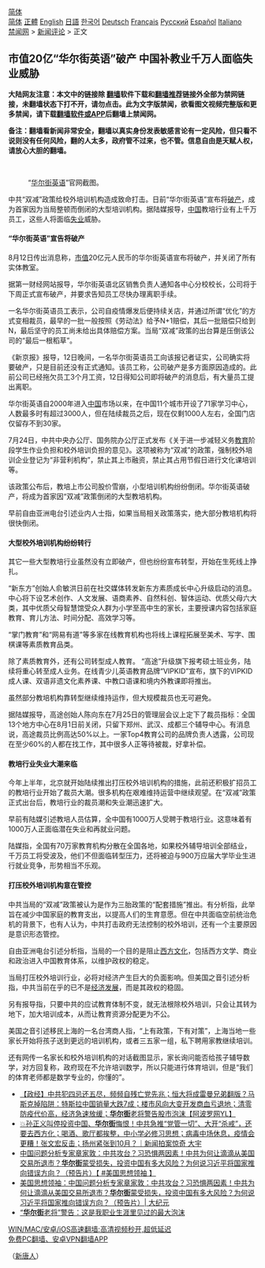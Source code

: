  <!-- 面包屑导航 --> <div class="breadcrumb"><!-- GTranslate: https://gtranslate.io/ -->  <div class="switcher notranslate">  <div class="selected">  <a href="#" onclick="return false;"> 简体</a>  </div>  <div class="option">  <a href="https://www.bannedbook.org" onclick="doGTranslate('zh-CN|zh-CN');jQuery('div.switcher div.selected a').html(jQuery(this).html());return false;" title="简体中文" class="nturl selected"> 简体</a>  <a href="https://www.bannedbook.org/zh-tw/" onclick="doGTranslate('zh-CN|zh-TW');jQuery('div.switcher div.selected a').html(jQuery(this).html());return false;" title="繁體中文" class="nturl"> 正體</a>  <a href="https://www.bannedbook.org/en/" onclick="doGTranslate('zh-CN|en');jQuery('div.switcher div.selected a').html(jQuery(this).html());return false;" title="English" class="nturl"> English</a>  <a href="https://www.bannedbook.org/ja/" onclick="doGTranslate('zh-CN|ja');jQuery('div.switcher div.selected a').html(jQuery(this).html());return false;" title="日本語" class="nturl"> 日語</a>  <a href="https://www.bannedbook.org/ko/" onclick="doGTranslate('zh-CN|ko');jQuery('div.switcher div.selected a').html(jQuery(this).html());return false;" title="한국어" class="nturl"> 한국어</a>  <a href="https://www.bannedbook.org/de/" onclick="doGTranslate('zh-CN|de');jQuery('div.switcher div.selected a').html(jQuery(this).html());return false;" title="Deutsch" class="nturl"> Deutsch</a>  <a href="https://www.bannedbook.org/fr/" onclick="doGTranslate('zh-CN|fr');jQuery('div.switcher div.selected a').html(jQuery(this).html());return false;" title="Français" class="nturl"> Français</a>  <a href="https://www.bannedbook.org/ru/" onclick="doGTranslate('zh-CN|ru');jQuery('div.switcher div.selected a').html(jQuery(this).html());return false;" title="Русский" class="nturl"> Русский</a>  <a href="https://www.bannedbook.org/es/" onclick="doGTranslate('zh-CN|es');jQuery('div.switcher div.selected a').html(jQuery(this).html());return false;" title="Español" class="nturl"> Español</a>  <a href="https://www.bannedbook.org/it/" onclick="doGTranslate('zh-CN|it');jQuery('div.switcher div.selected a').html(jQuery(this).html());return false;" title="Italiano" class="nturl"> Italiano</a>  </div>  </div>      <div class='breadcrumb-sub'><!-- Breadcrumb NavXT 6.3.0 --> <a href="https://www.bannedbook.org/" class="home">禁闻网</a> &gt; <a href="https://www.bannedbook.org/bnews/comments/" class="category">新闻评论</a> &gt; 正文</div></div><h2>市值20亿“华尔街英语”破产 中国补教业千万人面临失业威胁</h2> <p class="notice"><b>大陆网友注意：本文中的链接除 <a href="https://github.com/bannedbook/fanqiang" >翻墙</a>软件下载和<a href="https://github.com/killgcd/justmysocks/blob/master/README.md">翻墙推荐</a>链接外全部为禁网链接，未翻墙状态下打不开，请勿点击。此为文字版禁闻，欲看图文视频完整版和更多禁闻，请下载<a href="https://github.com/bannedbook/fanqiang">翻墙软件或APP</a>后翻墙上禁闻网。</p><p>备注：翻墙看新闻非常安全，翻墙以真实身份发表敏感言论有一定风险，但只看不说则没有任何风险，翻的人太多，政府管不过来，也不管。信息自由是天赋人权，请放心大胆的翻墙。</b></p>  <div class="entry"> <br /> <figure><a href="https://i1.wp.com/upload-images-bucket-v64rleca837do.s3.eu-west-1.amazonaws.com/wp-content/uploads/2021/08/14023704/Untitled-1-copy-5-800x450-1.jpeg?fit=800%2C450&#038;ssl=1" data-caption="“华尔街英语”官网截图。"></a><figcaption class="wp-caption-text">“<a href="https://www.bannedbook.org/bnews/tag/%e5%8d%8e%e5%b0%94%e8%a1%97/" class="st_tag internal_tag" rel="tag" title="标签 华尔街 下的日志">华尔街</a><a href="https://www.bannedbook.org/bnews/tag/%E8%8B%B1%E8%AF%AD/" class="st_tag internal_tag" rel="tag" title="标签 英语 下的日志">英语</a>”官网截图。</figcaption></figure> <p>中共“双减”政策给校外培训机构造成致命打击。日前“华尔街英语”宣布将<a href="https://www.bannedbook.org/bnews/tag/%e7%a0%b4%e4%ba%a7/" class="st_tag internal_tag" rel="tag" title="标签 破产 下的日志">破产</a>，成为首家因为当局整顿而倒闭的大型培训机构。据陆媒报导，<span class='wp_keywordlink_affiliate'><a href="https://www.bannedbook.org/" title="中国" target="_blank">中国</a></span>教培行业有上千万员工，这些人将面临<a href="https://www.bannedbook.org/bnews/tag/%E5%A4%B1%E4%B8%9A/" class="st_tag internal_tag" rel="tag" title="标签 失业 下的日志">失业</a>威胁。</p> <h4><strong>“华尔街英语”宣告将破产</strong></h4> <p>8月12日传出消息称，<a href="https://www.bannedbook.org/bnews/tag/%E5%B8%82%E5%80%BC/" class="st_tag internal_tag" rel="tag" title="标签 市值 下的日志">市值</a>20亿元人民币的华尔街英语宣布将破产，并关闭了所有实体教室。</p> <p>据第一财经网站报导，华尔街英语北区销售负责人通知各中心分校校长，公司将于下周正式宣布破产，并要求告知员工尽快办理离职手续。</p> <p>一名华尔街英语员工表示，公司自疫情爆发后便持续关店，并通过所谓“优化”的方式变相裁员，最早的一批一般按照《劳动法》给予N+1赔偿，其后一批赔偿只给到N，最后坚守的员工尚未给出具体赔偿方案。当局“双减”政策的出台算是压倒该公司的“最后一根稻草”。</p> <p>《新京报》报导，12日晚间，一名华尔街英语员工向该报记者证实，公司确实将要破产，只是目前还没有正式通知。该员工称，公司破产是多方面原因造成的。此前公司已经拖欠员工3个月工资，12日得知公司即将破产的消息后，有大量员工提出离职。</p> <p>华尔街英语自2000年进入<a href="https://www.bannedbook.org/bnews/tag/%E4%B8%AD%E5%9B%BD/" class="st_tag internal_tag" rel="tag" title="标签 中国 下的日志">中国</a>市场以来，在中国11个城市开设了71家学习中心，人数最多时有超过3000人，但在陆续裁员之后，现在仅剩1000人左右，全国门店仅留存不到30家。</p>  <p>7月24日，中共中央办公厅、国务院办公厅正式发布《关于进一步减轻义务<a href="https://www.bannedbook.org/bnews/tag/%e6%95%99%e8%82%b2/" class="st_tag internal_tag" rel="tag" title="标签 教育 下的日志">教育</a>阶段学生作业负担和校外培训负担的意见》。这项被称为“双减”的政策，强制校外培训企业登记为“非营利机构”，禁止其上市融资，禁止其占用节假日进行文化课培训等。</p> <p>该政策公布后，教培上市公司股价雪崩，小型培训机构纷纷倒闭。华尔街英语破产，将成为首家因“双减”政策倒闭的大型教培机构。</p> <p>早前自由亚洲电台引述业内人士指，如果当局相关政策落实，绝大部分教培机构将很快倒闭。</p> <h4><strong>大型校外培训机构纷纷转行</strong></h4> <p>其它一些大型教培行业虽然没有立即破产，但也纷纷宣布转型，开始在生死线上挣扎。</p> <p>“新东方”创始人俞敏洪日前在社交媒体转发新东方素质成长中心升级启动的消息。中心将下设艺术创作、人文发展、语商素养、自然科创、智体运动、优质父母六大类，其中优质父母智慧馆受众人群为小学至高中生的家长，主要授课内容包括家庭教育、育儿方法、时间分配、高效学习等。</p> <p>“掌门教育”和“网易有道”等多家在线教育机构也将线上课程拓展至美术、写字、围棋课等素质教育品类。</p>  <p>除了素质教育外，还有公司转型成人教育。 “高途”升级旗下报考硕士班业务，陆续将重心转至成人业务。在线青少儿英语教育品牌“VIPKID”宣布，旗下的VIPKID成人课、双语非遗文化素养课、中教口语课和境内外教课即将推出。</p> <p>虽然部分教培机构靠转型继续维持运作，但大规模裁员也无可避免。</p> <p>据陆媒报导，高途创始人陈向东在7月25日的管理层会议上定下了裁员指标：全国13个地方中心在8月1日前关闭，只留下郑州、武汉、成都三个辅导中心。有消息说，高途裁员比例高达50%以上。一家Top4教育公司的品牌负责人透露，公司现在至少60%的人都在找工作，其中很多人正等待被裁，好拿补偿。</p> <h4><strong>教培行业失业大潮来临</strong></h4> <p>今年上半年，北京就开始陆续推出打压校外培训机构的措施，此前还积极扩招员工的教培行业开始了裁员大潮。很多机构在艰难维持运营中继续观望。在“双减”政策正式出台后，教培行业的裁员潮和失业潮迅速扩大。</p> <p>早前有陆媒引述教培人员估算，全中国有1000万人受聘于教培行业。这意味着有1000万人正面临潜在失业和再就业问题。</p> <p>陆媒指，全国有70万家教育机构分散在全国各地，如果校外辅导培训全部结业，千万员工将受波及，他们不但面临转型压力，还将被迫与900万应届大学毕业生进行就业竞争，形势相当不乐观。</p>  <h4><strong>打压校外培训机构意在管控</strong></h4> <p>中共当局的“双减”政策被认为是作为三胎政策的“配套措施”推出。有分析指，此举旨在减少中国家庭的教育支出，以提高人们的生育意愿。但在中共面临空前统治危机的背景下，也有人认为，中共打击政府无法控制的校外培训，还有一个主要原因是意识形态管控。</p> <p>自由亚洲电台引述分析指，当局的一个目的是阻止<span class='wp_keywordlink'><a href="https://www.bannedbook.org/forum3/topic47.html" title="西方传统文化汇编" target="_blank">西方文化</a></span>，包括西方文学、商业和政治进入中国教育体系，以维护政权的稳定。</p> <p>当局打压校外培训行业，必将对经济产生巨大的负面影响。但美国之音引述分析指，中共当前在乎的已不是<span class='wp_keywordlink'><a href="https://www.bannedbook.org/forum2/topic869.html" title="宪政、法治和经济发展——走向市场经济的制度保障" target="_blank">经济发展</a></span>，而是其政权的稳固。</p> <p>另有报导指，只要中共的应试教育体制不变，就无法根除校外培训，只会让其转为地下，加大培训成本，从而让教育资源分配更为不公。</p> <p>美国之音引述移民上海的一名台湾商人指，“上有政策，下有对策”，上海当地一些家长开始将孩子送到更远的培训机构，或者三五家一组，私下聘用家教继续培训。</p> <p>还有网传一名家长和校外培训机构的对话截图显示，家长询问能否给孩子辅导数学，对方回复称，政府现在不允许培训数学，所以只能进行体育培训，但是“我们的体育老师都是数学专业的，你懂的”。</p>  <ul class='op-related-articles' title='相关阅读'> <li><a href='https://www.bannedbook.org/bnews/bannedvideo/20210812/1605125.html' target='_blank'>【政经】中共犯四忌还五尽，频频自残亡党先兆；恒大将成雷曼兄弟翻版？马斯克掉陷阱：特斯拉中国销量大跌7成；楼市风向大变开发商血亏退地；清零防疫代价高，经济急速放缓；<b>华尔街</b>老将警告股市泡沫【阿波罗网YL】</a></li> <li><a href='https://www.bannedbook.org/bnews/bannedvideo/20210812/1605011.html' target='_blank'>💥孙正义叫停投资中国、<b>华尔街</b>悔恨！中共急推“党管一切”、大开“杀戒”，还要去西方化；喝酒、歌厅都挨整，中小学必修习思想；病毒中场休息，疫情会更糟！张文宏反击；扬州紧张到10月？｜新闻拍案惊奇 大宇</a></li> <li><a href='https://www.bannedbook.org/bnews/bannedvideo/20210812/1604798.html' target='_blank'>中国问题分析专家章家敦：中共攻台？习恐惧两因素！中共为何让滴滴从美国交易所退市？<b>华尔街</b>蒙受损失，投资中国有多大风险？为何说习近平将国家推向错误方向？（预告片）【 #美国思想领袖 】</a></li> <li><a href='https://www.bannedbook.org/bnews/cbnews/20210812/1604797.html' target='_blank'>美国思想领袖：中国问题分析专家章家敦：中共攻台？习恐惧两因素！中共为何让滴滴从美国交易所退市？<b>华尔街</b>蒙受损失，投资中国有多大风险？为何说习近平将国家推向错误方向？（预告片）| 大纪元</a></li> <li><a href='https://www.bannedbook.org/bnews/cnnews/20210812/1604687.html' target='_blank'>“<b>华尔街</b>老将”警告：这是我职业生涯里见过的最大泡沫</a></li> </ul> <p class="texttj"> <a href="https://github.com/bannedbook/fanqiang/wiki/V2ray%E6%9C%BA%E5%9C%BA" target="_blank">WIN/MAC/安卓/iOS高速翻墙:高清视频秒开,超低延迟</a><br/> <a href="https://github.com/bannedbook/fanqiang/wiki/%E7%A6%81%E9%97%BB%E7%BD%91%E5%AE%89%E5%8D%93%E7%BF%BB%E5%A2%99%E6%96%B0%E9%97%BBAPP" target="_blank">免费PC翻墙、安卓VPN翻墙APP</a></p><p>（<span class='wp_keywordlink_affiliate'><a href="https://www.ntdtv.com/" title="新唐人">新唐人</a></span>）</p><a name='sharetosocial'></a>  <div style="margin-bottom:5px;padding-bottom:5px;clear:both"> <div id="archive-pix-1" class="banner-ads"> <!-- AuctionX Display platform tag START --> <div id="26318x728x90x621x_ADSLOT2" clicktrack="%%CLICK_URL_ESC%%"></div> <!-- AuctionX Display platform tag END --> </div> <div id="archive-pix-2" class="banner-ads"> <!-- AuctionX Display platform tag START --> <div id="26315x300x250x621x_ADSLOT2" clicktrack="%%CLICK_URL_ESC%%"></div> <!-- AuctionX Display platform tag END --> </div> </div>  <div id="archive-pix-1" class="banner-ads"> <!-- AuctionX Display platform tag START --> <div id="26318x728x90x621x_ADSLOT3" clicktrack="%%CLICK_URL_ESC%%"></div> <!-- AuctionX Display platform tag END --> </div> </div><!--END ENTRY--> 